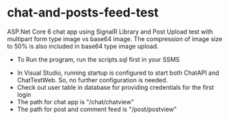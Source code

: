 # chat-and-posts-feed-test
ASP.Net Core 6 chat app using SignalR Library and Post Upload test with multipart form type image vs base64 image. The compression of image size to 50% is also included in base64 type image upload.

* To Run the program, run the scripts.sql first in your SSMS

- In Visual Studio, running startup is configured to start both ChatAPI and ChatTestWeb. So, no further configuration is needed.
- Check out user table in database for providing credentials for the first login
- The path for chat app is "/chat/chatview"
- The path for post and comment feed is "/post/postview"

